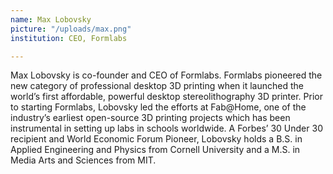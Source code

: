 ```yaml
---
name: Max Lobovsky
picture: "/uploads/max.png"
institution: CEO, Formlabs

---
```


Max Lobovsky is co-founder and CEO of Formlabs. Formlabs pioneered the new category of professional desktop 3D printing when it launched the world’s first affordable, powerful desktop stereolithography 3D printer. Prior to starting Formlabs, Lobovsky led the efforts at Fab@Home, one of the industry’s earliest open-source 3D printing projects which has been instrumental in setting up labs in schools worldwide. A Forbes’ 30 Under 30 recipient and World Economic Forum Pioneer, Lobovsky holds a B.S. in Applied Engineering and Physics from Cornell University and a M.S. in Media Arts and Sciences from MIT.
